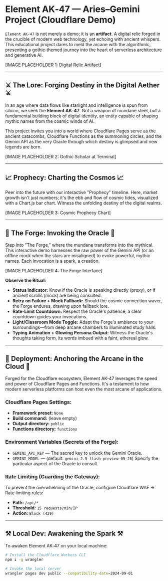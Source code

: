 # Element AK‑47 — Aries–Gemini Project (Cloudflare Demo)

`Element AK‑47` is not merely a demo; it is an **artifact**. A digital relic forged in the crucible of modern web technology, yet echoing with ancient whispers. This educational project dares to meld the arcane with the algorithmic, presenting a gothic‑themed journey into the heart of serverless architecture and generative AI.

[IMAGE PLACEHOLDER 1: Digital Relic Artifact]

---

## ⚔️ The Lore: Forging Destiny in the Digital Aether ⚔️

In an age where data flows like starlight and intelligence is spun from silicon, we seek the **Element AK‑47**. Not a weapon of mundane steel, but a fundamental building block of digital identity, an entity capable of shaping mythic names from the cosmic winds of AI.

This project invites you into a world where Cloudflare Pages serve as the ancient catacombs, Cloudflare Functions as the summoning circles, and the Gemini API as the very Oracle through which destiny is glimpsed and new legends are born.

[IMAGE PLACEHOLDER 2: Gothic Scholar at Terminal]

---

## 📈 Prophecy: Charting the Cosmos 📈

Peer into the future with our interactive "Prophecy" timeline. Here, market growth isn't just numbers; it's the ebb and flow of cosmic tides, visualized with a Chart.js bar chart. Witness the unfolding destiny of the digital realms.

[IMAGE PLACEHOLDER 3: Cosmic Prophecy Chart]

---

## 🔮 The Forge: Invoking the Oracle 🔮

Step into "The Forge," where the mundane transforms into the mythical. This interactive demo harnesses the raw power of the Gemini API (or an offline mock when the stars are misaligned) to evoke powerful, mythic names. Each invocation is a spark, a creation.

[IMAGE PLACEHOLDER 4: The Forge Interface]

**Observe the Ritual:**

* **Status Indicator:** Know if the Oracle is speaking directly (proxy), or if ancient scrolls (mock) are being consulted.
* **Retry on Failure + Mock Fallback:** Should the cosmic connection waver, the Forge endures, drawing upon fallback lore.
* **Rate‑Limit Countdown:** Respect the Oracle's patience; a clear countdown guides your invocations.
* **Light/Classroom Mode Toggle:** Adapt the Forge's ambiance to your surroundings—from deep arcane chambers to illuminated study halls.
* **Typing Animation + Glowing Persona Output:** Witness the Oracle's thoughts taking form, its words imbued with a faint, ethereal glow.

---

## 🚀 Deployment: Anchoring the Arcane in the Cloud 🚀

Forged for the Cloudflare ecosystem, Element AK‑47 leverages the speed and power of Cloudflare Pages and Functions. It's a testament to how modern serverless platforms can host even the most arcane of applications.

### Cloudflare Pages Settings:
* **Framework preset:** `None`
* **Build command:** (leave empty)
* **Output directory:** `public`
* **Functions directory:** `functions`

### Environment Variables (Secrets of the Forge):
* `GEMINI_API_KEY` — The sacred key to unlock the Gemini Oracle.
* `GEMINI_MODEL` — (default: `gemini-2.5-flash-preview-05-20`) Specify the particular aspect of the Oracle to consult.

### Rate Limiting (Guarding the Gateway):
To prevent the overwhelming of the Oracle, configure Cloudflare WAF → Rate limiting rules:
* **Path:** `/api/*`
* **Threshold:** `15 requests/min/IP`
* **Action:** `Block (429)`

---

## ⚒️ Local Dev: Awakening the Spark ⚒️

To awaken Element AK‑47 on your local machine:

```bash
# Install the Cloudflare Workers CLI
npm i -g wrangler

# Invoke the local server
wrangler pages dev public --compatibility-date=2024-09-01
